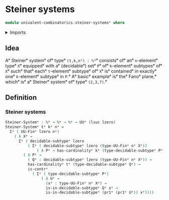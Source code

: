# Steiner systems

```agda
module univalent-combinatorics.steiner-systemsᵉ where
```

<details><summary>Imports</summary>

```agda
open import elementary-number-theory.natural-numbersᵉ

open import foundation.contractible-typesᵉ
open import foundation.decidable-subtypesᵉ
open import foundation.dependent-pair-typesᵉ
open import foundation.universe-levelsᵉ

open import univalent-combinatorics.finite-typesᵉ
```

</details>

## Idea

Aᵉ Steinerᵉ systemᵉ ofᵉ typeᵉ `(t,k,nᵉ) : ℕ³`ᵉ consistsᵉ ofᵉ anᵉ `n`-elementᵉ typeᵉ `X`ᵉ
equippedᵉ with aᵉ (decidableᵉ) setᵉ `P`ᵉ ofᵉ `k`-elementᵉ subtypesᵉ ofᵉ `X`ᵉ suchᵉ thatᵉ
eachᵉ `t`-elementᵉ subtypeᵉ ofᵉ `X`ᵉ isᵉ containedᵉ in exactlyᵉ oneᵉ `k`-elementᵉ subtypeᵉ
in `P`.ᵉ Aᵉ basicᵉ exampleᵉ isᵉ theᵉ Fanoᵉ plane,ᵉ whichᵉ isᵉ aᵉ Steinerᵉ systemᵉ ofᵉ typeᵉ
`(2,3,7)`.ᵉ

## Definition

### Steiner systems

```agda
Steiner-Systemᵉ : ℕᵉ → ℕᵉ → ℕᵉ → UUᵉ (lsuc lzero)
Steiner-Systemᵉ tᵉ kᵉ nᵉ =
  Σᵉ ( UU-Finᵉ lzero nᵉ)
    ( λ Xᵉ →
      Σᵉ ( decidable-subtypeᵉ lzero
          ( Σᵉ ( decidable-subtypeᵉ lzero (type-UU-Finᵉ nᵉ Xᵉ))
              ( λ Pᵉ → has-cardinalityᵉ kᵉ (type-decidable-subtypeᵉ Pᵉ))))
        ( λ Pᵉ →
          ( Qᵉ : decidable-subtypeᵉ lzero (type-UU-Finᵉ nᵉ Xᵉ)) →
          has-cardinalityᵉ tᵉ (type-decidable-subtypeᵉ Qᵉ) →
          is-contrᵉ
            ( Σᵉ ( type-decidable-subtypeᵉ Pᵉ)
                ( λ Uᵉ →
                  (xᵉ : type-UU-Finᵉ nᵉ Xᵉ) →
                  is-in-decidable-subtypeᵉ Qᵉ xᵉ →
                  is-in-decidable-subtypeᵉ (pr1ᵉ (pr1ᵉ Uᵉ)) xᵉ))))
```